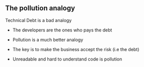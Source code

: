 ## The pollution analogy

Technical Debt is a bad analogy
 - The developers are the ones who pays the debt
 - Pollution is a much better analogy
 - The key is to make the business accept the risk (i.e the debt)


- Unreadable and hard to understand code is pollution
